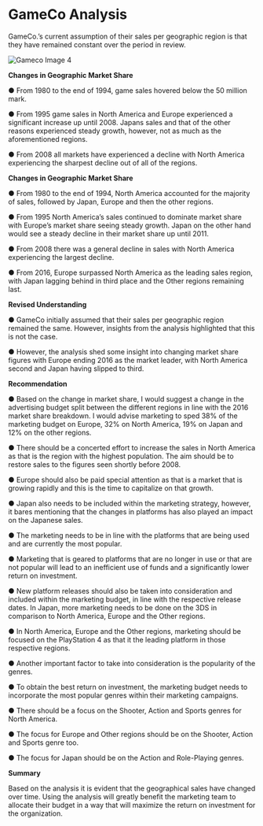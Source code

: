 # GameCo Analysis

GameCo.’s current assumption of their sales per geographic region is that they have remained constant over the period in review.

![Gameco Image 4](https://github.com/Mwayi011/GAMECO/assets/162637586/6683de53-66cd-41d5-aff8-f2d8f1047f9c)

**Changes in Geographic Market Share**

● From 1980 to the end of 1994, game sales hovered below the 50 million mark.

● From 1995 game sales in North America and Europe experienced a significant increase up until 2008. Japans sales and that of the other reasons experienced steady growth, however, not as much as the aforementioned regions.

● From 2008 all markets have experienced a decline with North America experiencing the sharpest decline out of all of the regions.

**Changes in Geographic Market Share**

● From 1980 to the end of 1994, North America accounted for the majority of sales, followed by Japan, Europe and then the other regions.

● From 1995 North America’s sales continued to dominate market share with Europe’s market share seeing steady growth. Japan on the other hand would see a steady decline in their market share up until 2011.

● From 2008 there was a general decline in sales with North America experiencing the largest decline.

● From 2016, Europe surpassed North America as the leading sales region, with Japan lagging behind in third place and the Other regions remaining last.

**Revised Understanding**

● GameCo initially assumed that their sales per geographic region remained the same. However, insights from the analysis highlighted that this is not the case.

● However, the analysis shed some insight into changing market share figures with Europe ending 2016 as the market leader, with North America second and Japan having slipped to third.

**Recommendation**

● Based on the change in market share, I would suggest a change in the advertising budget split between the different regions in line with the 2016 market share breakdown. I would advise marketing to sped 38% of the marketing budget on Europe, 32% on North America, 19% on Japan and 12% on the other regions.

● There should be a concerted effort to increase the sales in North America as that is the region with the highest population. The aim should be to restore sales to the figures seen shortly before 2008.

● Europe should also be paid special attention as that is a market that is growing rapidly and this is the time to capitalize on that growth.

● Japan also needs to be included within the marketing strategy, however, it bares mentioning that the changes in platforms has also played an impact on the Japanese sales.

● The marketing needs to be in line with the platforms that are being used and are currently the most popular. 

● Marketing that is geared to platforms that are no longer in use or that are not popular will lead to an inefficient use of funds and a significantly lower return on investment.

● New platform releases should also be taken into consideration and included within the marketing budget, in line with the respective release dates. In Japan, more marketing needs to be done on the 3DS in comparison to North America, Europe and the Other regions.

● In North America, Europe and the Other regions, marketing should be focused on the PlayStation 4 as that it the leading platform in those respective regions.

● Another important factor to take into consideration is the popularity of the genres.

● To obtain the best return on investment, the marketing budget needs to incorporate the most popular genres within their marketing campaigns.

● There should be a focus on the Shooter, Action and Sports genres for North America.

● The focus for Europe and Other regions should be on the Shooter, Action and Sports genre too.

● The focus for Japan should be on the Action and Role-Playing genres.

**Summary**

Based on the analysis it is evident that the geographical sales have changed over time. Using the analysis will greatly benefit the marketing team to allocate their budget in a way that will maximize the return on investment for the organization.








